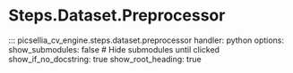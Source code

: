 # Steps.Dataset.Preprocessor

::: picsellia_cv_engine.steps.dataset.preprocessor
    handler: python
    options:
        show_submodules: false  # Hide submodules until clicked
        show_if_no_docstring: true
        show_root_heading: true
